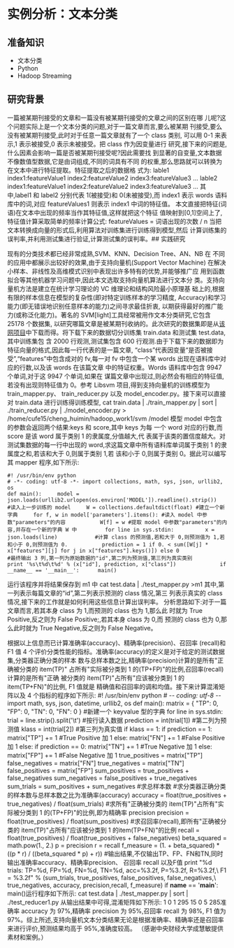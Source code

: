 # 实例分析：文本分类


## 准备知识

* 文本分类
* Python
* Hadoop Streaming

## 研究背景
一篇被某期刊接受的文章和一篇没有被某期刊接受的文章之间的区别在哪 儿呢?这个问题实际上是一个文本分类的问题,对于一篇文章而言,要么被某期 刊接受,要么没有被某期刊接受,此时对于任意一篇文章就有了一个 class 类别, 可以用 0-1 来表示,1 表示被接受,0 表示未被接受。把 class 作为因变量进行 研究,接下来的问题是,什么因素会影响一篇是否被某期刊接受呢?因此需要找 到显著的自变量,文本数据不像数值型数据,它是由词组成,不同的词具有不同 的权重,那么思路就可以转换为在文本中进行特征提取。特征提取之后的数据格 式为:
lable1 index1:featureValue1 index2:featureValue2 index3:featureValue3 ...
lable2 index1:featureValue1 index2:featureValue2 index3:featureValue3 ...
其中,label1 和 label2 分别代表 1(被接受)和 0(未被接受),而 index1 表示 words 语料库中的词,对应 featureValues1 则表示 index1 中词的特征值。 本文直接把特征(词语)在文本中出现的频率当作其特征值,这样就把这个特征 值映射到[0,1]空间上了,特征值计算采取简单的频率计算公式:
featureValues = 词语出现的次数 / n
当把文本转换成向量的形式后,利用算法对训练集进行训练得到模型,然后 计算训练集的误判率,并利用测试集进行验证,计算测试集的误判率。## 实践研究


现有的分类技术都已经非常成熟,SVM、KNN、Decision Tree、AN、NB 在 不同的应用中都展示出较好的效果,由于支持向量机(Support Vector Machine) 在解决小样本、非线性及高维模式识别中表现出许多特有的优势,并能够推广应 用到函数拟合等其他机器学习问题中,因此本文选取支持向量机算法进行文本分
类。支持向量机方法是建立在统计学习理论的 VC 维理论和结构风险最小原理基 础上的,根据有限的样本信息在模型的复杂性(即对特定训练样本的学习精度, Accuracy)和学习能力(即无错误地识别任意样本的能力)之间寻求最佳折衷, 以期获得最好的推广能力(或称泛化能力)。著名的 SVM[light]工具经常被用作文本分类研究,它包含 25178 个数据集, 以研究哪篇文章是被某期刊收纳的。此次研究的数据集即是从[该网项目](http://download.joachims.org/svm_light/examples/example1.tar.gz)中下载而得。将下载下来的数据切分训练集 train.data 和测试集 test.data,其中训练集包 含 2000 行观测,测试集包含 600 行观测.由于下载下来的数据即为特征向量的格式,因此每一行代表的是一篇文章, “class”代表因变量“是否被接受”,“features”中包含成对的 fv,每一对 fv 中包含一个某 words 出现在语料库中对应的行数,以及该 words 在该篇文章 中的特证权重。Words 语料库中包含 9947 个单词,对于这 9947 个单词,如果在 谋篇文章中出现过,则必然会有相应的特征值,若没有出现则特征值为 0。参考 Libsvm 项目,得到支持向量机的训练模型为 train_mapper.py、 train_reducer.py 以及 model_encoder.py。接下来可以直接对 train.data 进行训练得训练模型,
	cat train.data | ./train_mapper.py | sort | ./train_reducer.py | ./model_encoder.py > /home/cufe15/cheng_huimin/hadoop_work1/svm /model
模型 model 中包含的参数会返回两个结果:keys 和 score,其中 keys 为每 一个 word 对应的行数,而 score 是该 word 属于类别 1 的隶属度,分值越大,代 表属于该类的置信度越大。对测试集数据的每一行中出现的 word,求这篇文章中所有语料库单词属于类别 1 的隶属度之和,若该和大于 0,则属于类别 1,若 该和小于 0,则属于类别 0。据此可以编写其 mapper 程序,如下所示:



	#! /usr/bin/env python
	# -*- coding: utf-8 -*-	import collections, math, sys, json, urllib2, os
	def main():		model = json.loads(urllib2.urlopen(os.environ['MODEL']).readline().strip()) 		#读入上一步训练的 model		W = collections.defaultdict(float) #建立一个新字典		for f, w in model['parameters'].items(): #读入 model 中参数"parameters"的内容			W[f] = w #提取 model 中参数"parameters"的内容,并存在一个新的字典 W 中 		for line in sys.stdin:			x = json.loads(line)			#计算 class 的预测值,若和大于 0,则预测值为 1,若和小于 0,则预测值为 0.			prediction = 1 if 0. < sum([W[j] * x["features"][j] for j in x["features"].keys()]) else 0 					#最终输出 3 列,第一列为原始数据的"id",第二列为预测值,第三列为真实类别			print '%s\t%d\t%d' % (x["id"], prediction, x["class"])				if __name__ == '__main__': 		main()



运行该程序并将结果保存到 m1 中
	cat test.data | ./test_mapper.py >m1
其中,第一列表示每篇文章的“id”,第二列表示预测的 class 情况,第三 列表示真实的 class 情况,接下来的工作就是如何利用这些信息计算出误判率。 分析思路如下:对于一篇文章而言,若其本身 class 为 1,而预测的 class 也为 1,那么此 时就为 True Positive,反之则为 False Positive;,若其本身 class 为 0,而 预测的 class 也为 0,那么此时就为 True Negative,反之则为 False Negative。

根据以上信息而已计算准确率(accuracy)、精确率(precision)、召回率 (recall)和 F1 值 4 个评价分类性能的指标。准确率(accuracy)的定义是对于给定的测试数据集,分类器正确分类的样本 数与总样本数之比,精确率(precision)计算的是所有"正确被分类的 item(TP)" 占所有"实际被分类到 1 的(TP+FP)"的比例,召回率(recall)计算的是所有"正确 被分类的 item(TP)"占所有"应该被分类到 1 的 item(TP+FN)"的比例, F1 值就是 精确值和召回率的调和均值。接下来计算混淆矩阵以及 4 个指标的程序如下所示:
		#! /usr/bin/env python
	# -*- coding: utf-8 -*-	import math, sys, json, datetime, urllib2, os
	def main():		matrix = { "TP": 0, "FP": 0, "TN": 0, "FN": 0 } #新建一个 keyvalue 型的字典 		for line in sys.stdin:			trial = line.strip().split('\t') #按行读入数据 			prediction = int(trial[1]) #第二列为预测值 			klass = int(trial[2]) #第三列为真实值			if klass == 1:				if prediction == 1:					matrix["TP"] += 1 #True Positive 加 1				else:					matrix["FN"] += 1 #False Positive 加 1			else:				if prediction == 0:					matrix["TN"] += 1 #True Negative 加 1 				else:					matrix["FP"] += 1 #False Negative 加 1 		true_positives = matrix["TP"]		false_negatives = matrix["FN"]		true_negatives = matrix["TN"]		false_positives = matrix["FP"]		sum_positives = true_positives + false_negatives		sum_negatives = false_positives + true_negatives		sum_trials = sum_positives + sum_negatives #求总样本数		#求分类器正确分类的样本数与总样本数之比为准确率(accuracy)		accuracy = float(true_positives + true_negatives) / float(sum_trials) 		#求所有"正确被分类的 item(TP)"占所有"实际被分类到 1 的(TP+FP)"的比例,即为精确率 precision		precision = float(true_positives) / float(sum_positives)		#求召回率(recall),即所有"正确被分类的 item(TP)"占所有"应该被分类到 1 的item(TP+FN)"的比例		recall = float(true_positives) / float(true_positives + false_negatives)
		beta_squared = math.pow(1., 2.)		p = precision		r = recall		f_measure = (1. + beta_squared) * ((p * r) / ((beta_squared * p) + r))		#输出结果,不仅输出TP、FP、FN和TN,同时输出准确率accuracy、精确率precision、 召回率 recall 以及F值		print "%d trials: TP=%d, FP=%d, FN=%d, TN=%d, acc=%3.2f, P=%3.2f, R=%3.2f,\				F1 = %3.2f" % (sum_trials, true_positives, false_positives, false_negatives,\ 				true_negatives, accuracy, precision,recall, f_measure)
					if __name__ == '__main__': 		main()运行程序如下所示:
	cat test.data | ./test_mapper.py | sort | ./test_reducer1.py
从输出结果中可得,混淆矩阵如下所示:	     1     0	1   295   15
	0    5    285准确率 accuracy 为 97%,精确率 precision 为 95%,召回率 recall 为 98%, F1 值为 97%。综上所述,支持向量机文本分类结果无论是根据准确率、精确率还是召回率 来进行评价,预测结果均高于 95%,准确度较高。
（感谢中央财经大学成慧敏提供素材和案例。）
